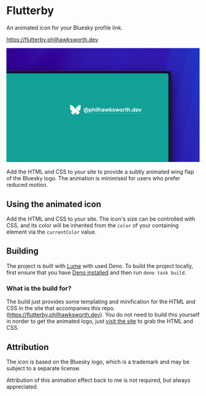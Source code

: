 # Flutterby

An animated icon for your Bluesky profile link.

https://flutterby.philhawksworth.dev

![The flutter effect](flutter.gif)

Add the HTML and CSS to your site to provide a subtly animated wing flap of the Bluesky logo. The animation is minimised for users who prefer reduced motion.

## Using the animated icon

Add the HTML and CSS to your site. The icon's size can be controlled with CSS, and its color will be inherited from the `color` of your containing element via the `currentColor` value.

## Building

The project is built with [Lume](https://lume.land) with used Deno. To build the project locally, first ensure that you have [Deno installed](https://deno.com) and then run `deno task build`.

### What is the build for?

The build just provides some templating and minification for the HTML and CSS in the site that accompanies this repo. (https://flutterby.philhawksworth.dev). You do not need to build this yourself in norder to get the animated logo, just [visit the site](https://flutterby.philhawksworth.dev) to grab the HTML and CSS.

## Attribution

The icon is based on the Bluesky logo, which is a trademark and may be subject to a separate license.

Attribution of this animation effect back to me is not required, but always appreciated.

